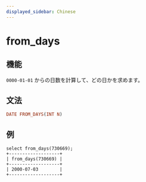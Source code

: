 ```yaml
---
displayed_sidebar: Chinese
---
```


# from_days

## 機能

`0000-01-01` からの日数を計算して、どの日かを求めます。

## 文法

```Haskell
DATE FROM_DAYS(INT N)
```

## 例

```Plain Text
select from_days(730669);
+-------------------+
| from_days(730669) |
+-------------------+
| 2000-07-03        |
+-------------------+
```
